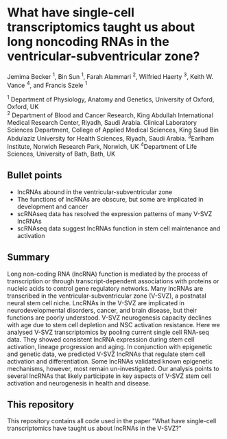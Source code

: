 # What have single-cell transcriptomics taught us about long noncoding RNAs in the ventricular-subventricular zone? 
 
 
Jemima Becker <sup>1</sup>, Bin Sun <sup>1</sup>, Farah Alammari <sup>2</sup>, Wilfried Haerty <sup>3</sup>, Keith W. Vance <sup>4</sup>, and Francis Szele <sup>1</sup> 
 
<sup>1</sup> Department of Physiology, Anatomy and Genetics, University of Oxford, Oxford, UK  
<sup>2</sup> Department of Blood and Cancer Research, King Abdullah International Medical Research Center, Riyadh, Saudi Arabia. Clinical Laboratory Sciences Department, College of Applied Medical Sciences, King Saud Bin Abdulaziz University for Health Sciences, Riyadh, Saudi Arabia.
<sup>3</sup>Earlham Institute, Norwich Research Park, Norwich, UK 
<sup>4</sup>Department of Life Sciences, University of Bath, Bath, UK 


 
## Bullet points
 
-	lncRNAs abound in the ventricular-subventricular zone 
-	The functions of lncRNAs are obscure, but some are implicated in development and cancer 
-	scRNAseq data has resolved the expression patterns of many V-SVZ lncRNAs 
-	scRNAseq data suggest lncRNAs function in stem cell maintenance and activation 

## Summary
Long non-coding RNA (lncRNA) function is mediated by the process of transcription or through transcript-dependent associations with proteins or nucleic acids to control gene regulatory networks. Many lncRNAs are transcribed in the ventricular-subventricular zone (V-SVZ), a postnatal neural stem cell niche. LncRNAs in the V-SVZ are implicated in neurodevelopmental disorders, cancer, and brain disease, but their functions are poorly understood. V-SVZ neurogenesis capacity declines with age due to stem cell depletion and NSC activation resistance. Here we analysed V-SVZ transcriptomics by pooling current single cell RNA-seq data. They showed consistent lncRNA expression during stem cell activation, lineage progression and aging. In conjunction with epigenetic and genetic data, we predicted V-SVZ lncRNAs that regulate stem cell activation and differentiation. Some lncRNAs validated known epigenetic mechanisms, however, most remain un-investigated. Our analysis points to several lncRNAs that likely participate in key aspects of V-SVZ stem cell activation and neurogenesis in health and disease. 
 	  


## This repository

This repository contains all code used in the paper "What have single-cell transcriptomics have taught us about lncRNAs in the V-SVZ?"
